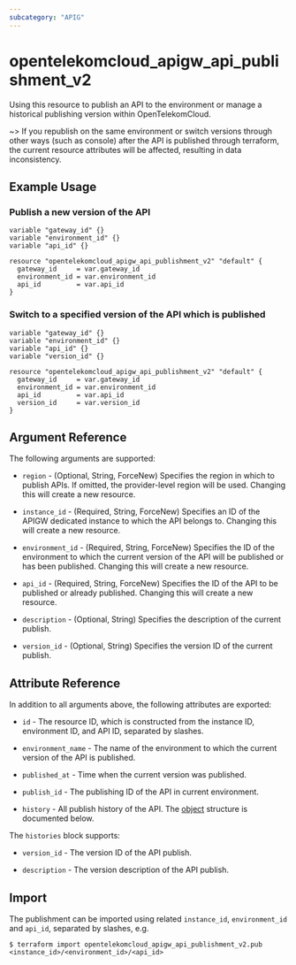 ```yaml
---
subcategory: "APIG"
---
```


# opentelekomcloud_apigw_api_publishment_v2

Using this resource to publish an API to the environment or manage a historical publishing version within OpenTelekomCloud.

~> If you republish on the same environment or switch versions through other ways (such as console) after the API is
published through terraform, the current resource attributes will be affected, resulting in data inconsistency.

## Example Usage

### Publish a new version of the API

```hcl
variable "gateway_id" {}
variable "environment_id" {}
variable "api_id" {}

resource "opentelekomcloud_apigw_api_publishment_v2" "default" {
  gateway_id     = var.gateway_id
  environment_id = var.environment_id
  api_id         = var.api_id
}
```

### Switch to a specified version of the API which is published

```hcl
variable "gateway_id" {}
variable "environment_id" {}
variable "api_id" {}
variable "version_id" {}

resource "opentelekomcloud_apigw_api_publishment_v2" "default" {
  gateway_id     = var.gateway_id
  environment_id = var.environment_id
  api_id         = var.api_id
  version_id     = var.version_id
}
```

## Argument Reference

The following arguments are supported:

* `region` - (Optional, String, ForceNew) Specifies the region in which to publish APIs.
  If omitted, the provider-level region will be used.
  Changing this will create a new resource.

* `instance_id` - (Required, String, ForceNew) Specifies an ID of the APIGW dedicated instance to which the API belongs
  to. Changing this will create a new resource.

* `environment_id` - (Required, String, ForceNew) Specifies the ID of the environment to which the current version of the API
  will be published or has been published.
  Changing this will create a new resource.

* `api_id` - (Required, String, ForceNew) Specifies the ID of the API to be published or already published.
  Changing this will create a new resource.

* `description` - (Optional, String) Specifies the description of the current publish.

* `version_id` - (Optional, String) Specifies the version ID of the current publish.

## Attribute Reference

In addition to all arguments above, the following attributes are exported:

* `id` - The resource ID, which is constructed from the instance ID, environment ID, and API ID, separated by slashes.

* `environment_name` - The name of the environment to which the current version of the API is published.

* `published_at` - Time when the current version was published.

* `publish_id` - The publishing ID of the API in current environment.

* `history` - All publish history of the API.
  The [object](#publishment_history) structure is documented below.

<a name="publishment_history"></a>
The `histories` block supports:

* `version_id` - The version ID of the API publish.

* `description` - The version description of the API publish.

## Import

The publishment can be imported using related `instance_id`, `environment_id` and `api_id`, separated by slashes, e.g.

```shell
$ terraform import opentelekomcloud_apigw_api_publishment_v2.pub <instance_id>/<environment_id>/<api_id>
```
